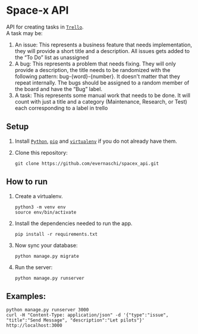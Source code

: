 
# Space-x API

API for creating tasks in [`Trello`][trello].  
A task may be:
1. An issue: This represents a business feature that needs implementation, they will provide a short title
and a description. All issues gets added to the “To Do” list as unassigned
1. A bug: This represents a problem that needs fixing. They will only provide a description, the title needs
to be randomized with the following pattern: bug-{word}-{number}. It doesn't matter that they repeat
internally. The bugs should be assigned to a random member of the board and have the “Bug” label.
1. A task: This represents some manual work that needs to be done. It will count with just a title and a
category (Maintenance, Research, or Test) each corresponding to a label in trello

## Setup

1. Install [`Python`][python_setup], [`pip`][pip_setup] and [`virtualenv`][venv_setup] if you do not already have them.

1. Clone this repository:

    ```
    git clone https://github.com/evernaschi/spacex_api.git
    ```

## How to run

1. Create a virtualenv.

    ```
    python3 -m venv env
    source env/bin/activate
    ```

1. Install the dependencies needed to run the app.

    ```
    pip install -r requirements.txt
    ```

1. Now sync your database:

    ```
    python manage.py migrate
    ```
 
1. Run the server:

    ```
    python manage.py runserver
    ```

## Examples:


    python manage.py runserver 3000
    curl -H "Content-Type: application/json" -d '{"type":"issue", "title":"Send Message", "description":"Let pilots"}' http://localhost:3000 


[trello]: https://trello.com/
[python_setup]: https://www.python.org/downloads/
[pip_setup]: https://pypi.org/project/pip/
[venv_setup]: https://pypi.org/project/virtualenv/
